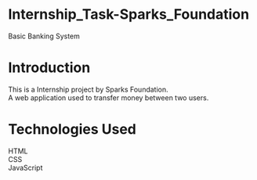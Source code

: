 # Internship_Task-Sparks_Foundation
Basic Banking System 
# Introduction
This is a Internship project by Sparks Foundation. <br>
A web application used to transfer money between two users.
# Technologies Used
HTML <br>
CSS  <br>
JavaScript


